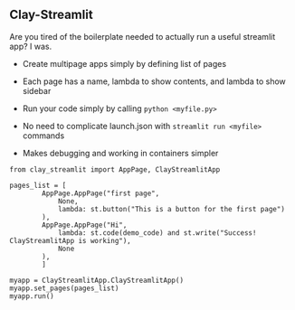 ## Clay-Streamlit

Are you tired of the boilerplate needed to actually run a useful streamlit app? I was.

* Create multipage apps simply by defining list of pages
* Each page has a name, lambda to show contents, and lambda to show sidebar

* Run your code simply by calling `python <myfile.py>`
* No need to complicate launch.json with `streamlit run <myfile>` commands
* Makes debugging and working in containers simpler

```
from clay_streamlit import AppPage, ClayStreamlitApp

pages_list = [
        AppPage.AppPage("first page", 
            None, 
            lambda: st.button("This is a button for the first page") 
        ),
        AppPage.AppPage("Hi", 
            lambda: st.code(demo_code) and st.write("Success! ClayStreamlitApp is working"),
            None
        ),
        ]

myapp = ClayStreamlitApp.ClayStreamlitApp()
myapp.set_pages(pages_list)
myapp.run()
```